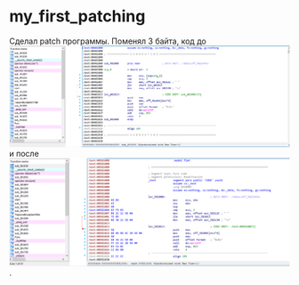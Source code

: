 # my_first_patching

Сделал patch программы. Поменял 3 байта, код до ![alt text](img_before.png "Code before") и после ![alt text](img_after.png "Code after").
